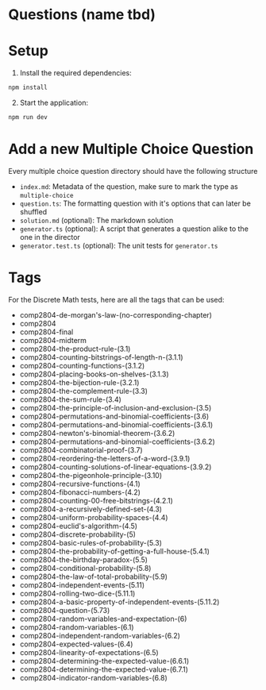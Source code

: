 # Questions (name tbd)

# Setup

1. Install the required dependencies:

```bash
npm install
```

2. Start the application:

```bash
npm run dev
```

# Add a new Multiple Choice Question

Every multiple choice question directory should have the following structure

- `index.md`: Metadata of the question, make sure to mark the type as `multiple-choice`
- `question.ts`: The formatting question with it's options that can later be shuffled
- `solution.md` (optional): The markdown solution
- `generator.ts` (optional): A script that generates a question alike to the one in the director
- `generator.test.ts` (optional): The unit tests for `generator.ts`

# Tags

For the Discrete Math tests, here are all the tags that can be used:

- comp2804-de-morgan's-law-(no-corresponding-chapter)
- comp2804
- comp2804-final
- comp2804-midterm
- comp2804-the-product-rule-(3.1)
- comp2804-counting-bitstrings-of-length-n-(3.1.1)
- comp2804-counting-functions-(3.1.2)
- comp2804-placing-books-on-shelves-(3.1.3)
- comp2804-the-bijection-rule-(3.2.1)
- comp2804-the-complement-rule-(3.3)
- comp2804-the-sum-rule-(3.4)
- comp2804-the-principle-of-inclusion-and-exclusion-(3.5)
- comp2804-permutations-and-binomial-coefficients-(3.6)
- comp2804-permutations-and-binomial-coefficients-(3.6.1)
- comp2804-newton's-binomial-theorem-(3.6.2)
- comp2804-permutations-and-binomial-coefficients-(3.6.2)
- comp2804-combinatorial-proof-(3.7)
- comp2804-reordering-the-letters-of-a-word-(3.9.1)
- comp2804-counting-solutions-of-linear-equations-(3.9.2)
- comp2804-the-pigeonhole-principle-(3.10)
- comp2804-recursive-functions-(4.1)
- comp2804-fibonacci-numbers-(4.2)
- comp2804-counting-00-free-bitstrings-(4.2.1)
- comp2804-a-recursively-defined-set-(4.3)
- comp2804-uniform-probability-spaces-(4.4)
- comp2804-euclid's-algorithm-(4.5)
- comp2804-discrete-probability-(5)
- comp2804-basic-rules-of-probability-(5.3)
- comp2804-the-probability-of-getting-a-full-house-(5.4.1)
- comp2804-the-birthday-paradox-(5.5)
- comp2804-conditional-probability-(5.8)
- comp2804-the-law-of-total-probability-(5.9)
- comp2804-independent-events-(5.11)
- comp2804-rolling-two-dice-(5.11.1)
- comp2804-a-basic-property-of-independent-events-(5.11.2)
- comp2804-question-(5.73)
- comp2804-random-variables-and-expectation-(6)
- comp2804-random-variables-(6.1)
- comp2804-independent-random-variables-(6.2)
- comp2804-expected-values-(6.4)
- comp2804-linearity-of-expectations-(6.5)
- comp2804-determining-the-expected-value-(6.6.1)
- comp2804-determining-the-expected-value-(6.7.1)
- comp2804-indicator-random-variables-(6.8)

